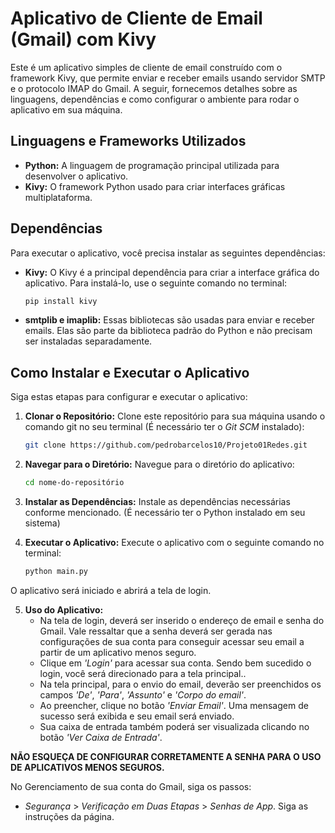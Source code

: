 # Aplicativo de Cliente de Email (Gmail) com Kivy

Este é um aplicativo simples de cliente de email construído com o framework Kivy, que permite enviar e receber emails usando servidor SMTP e o protocolo IMAP do Gmail. A seguir, fornecemos detalhes sobre as linguagens, dependências e como configurar o ambiente para rodar o aplicativo em sua máquina.

## Linguagens e Frameworks Utilizados

- **Python:** A linguagem de programação principal utilizada para desenvolver o aplicativo.
- **Kivy:** O framework Python usado para criar interfaces gráficas multiplataforma.

## Dependências

Para executar o aplicativo, você precisa instalar as seguintes dependências:

- **Kivy:** O Kivy é a principal dependência para criar a interface gráfica do aplicativo. Para instalá-lo, use o seguinte comando no terminal:

   ```bash
   pip install kivy
- **smtplib e imaplib:** Essas bibliotecas são usadas para enviar e receber emails. Elas são parte da biblioteca padrão do Python e não precisam ser instaladas separadamente.

## Como Instalar e Executar o Aplicativo

Siga estas etapas para configurar e executar o aplicativo:

1. **Clonar o Repositório:**
   Clone este repositório para sua máquina usando o comando git no seu terminal (É necessário ter o _Git SCM_ instalado):

   ```bash
   git clone https://github.com/pedrobarcelos10/Projeto01Redes.git

2. **Navegar para o Diretório:**
   Navegue para o diretório do aplicativo:

   ```bash
   cd nome-do-repositório

3. **Instalar as Dependências:**
   Instale as dependências necessárias conforme mencionado. (É necessário ter o Python instalado em seu sistema)

4. **Executar o Aplicativo:**
   Execute o aplicativo com o seguinte comando no terminal:

   ```bash
   python main.py

O aplicativo será iniciado e abrirá a tela de login.

5. **Uso do Aplicativo:**
   - Na tela de login, deverá ser inserido o endereço de email e senha do Gmail. Vale ressaltar que a senha deverá ser gerada nas configurações de sua conta para conseguir acessar seu email a partir de um aplicativo menos seguro.
   - Clique em _'Login'_ para acessar sua conta. Sendo bem sucedido o login, você será direcionado para a tela principal..
   - Na tela principal, para o envio do email, deverão ser preenchidos os campos _'De'_, _'Para'_, _'Assunto'_ e _'Corpo do email'_.
   - Ao preencher, clique no botão _'Enviar Email'_. Uma mensagem de sucesso será exibida e seu email será enviado.
   - Sua caixa de entrada também poderá ser visualizada clicando no botão _'Ver Caixa de Entrada'_.

**NÃO ESQUEÇA DE CONFIGURAR CORRETAMENTE A SENHA PARA O USO DE APLICATIVOS MENOS SEGUROS.**

No Gerenciamento de sua conta do Gmail, siga os passos:
- _Segurança_ > _Verificação em Duas Etapas_ > _Senhas de App_. Siga as instruções da página.

